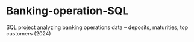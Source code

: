 # Banking-operation-SQL
SQL project analyzing banking operations data – deposits, maturities, top customers (2024)
